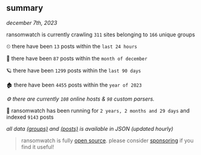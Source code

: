 
## summary
_december 7th, 2023_

ransomwatch is currently crawling `311` sites belonging to `166` unique groups

⏲ there have been `13` posts within the `last 24 hours`

🦈 there have been `87` posts within the `month of december`

🪐 there have been `1299` posts within the `last 90 days`

🏚 there have been `4455` posts within the `year of 2023`

_⚙️ there are currently `108` online hosts & `98` custom parsers._

🦕 ransomwatch has been running for `2 years, 2 months and 29 days` and indexed `9143` posts

_all data  [(groups)](http://ransomwhat.telemetry.ltd/groups) and [(posts)](http://ransomwhat.telemetry.ltd/posts) is available in JSON (updated hourly)_

> ransomwatch is fully [open source](https://github.com/joshhighet/ransomwatch#ransomwatch--). please consider [sponsoring](https://github.com/sponsors/joshhighet) if you find it useful!

